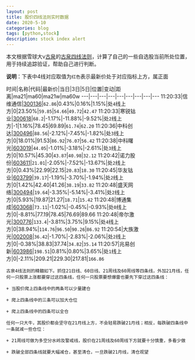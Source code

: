 ```yaml
---
layout: post
title: 股价四线法则实时数据
date: 2020-5-10
categories: blog
tags: [python,stock]
description: stock index alert
---
```



本文根据雪球大v[古泉](https://xueqiu.com/u/7148646888)的[古泉四线法则](https://xueqiu.com/7148646888/130498192)，计算了自己的一些自选股当前所处位置，用于持续追踪验证，帮助自己进行判断。

**说明**：下表中4线对应取值为`红色`表示最新价处于对应指标上方，属正面

时间|名称|代码|最新价|当日|3日|5日|位置|变动|距离|ma21|ma60|ma21w|ma60w
---|---|---|---|---|---|---|---|---
11:20:33|信维通信|[300136](https://xueqiu.com/S/SZ300136)|`62.86`|0.43%|0.16%|1.15%|处`4`线上方|0|23.50%|`59.85`|`54.66`|`49.72`|`42.47`
11:20:33|寒锐钴业|[300618](https://xueqiu.com/S/SZ300618)|`68.2`|-1.17%|-11.88%|-9.52%|处`2`线上方|-1|1.16%|78.45|69.89|`61.74`|`62.20`
11:20:36|中科创达|[300496](https://xueqiu.com/S/SZ300496)|`88.56`|-2.12%|-7.45%|-1.82%|处`3`线上方|0|18.01%|91.53|`86.92`|`76.07`|`56.42`
11:20:38|中科曙光|[603019](https://xueqiu.com/S/SH603019)|`44.05`|-1.01%|-3.18%|-2.61%|处`3`线上方|0|10.57%|45.30|`43.87`|`40.98`|`32.12`
11:20:42|诺力股份|[603611](https://xueqiu.com/S/SH603611)|`21.01`|-2.05%|-7.52%|-13.67%|处`2`线上方|0|0.43%|22.99|22.15|`20.83`|`18.30`
11:20:45|华友钴业|[603799](https://xueqiu.com/S/SH603799)|`39.17`|-1.19%|-3.70%|-1.94%|处`2`线上方|0|1.42%|42.40|41.26|`38.19`|`33.82`
11:20:48|盛天网络|[300494](https://xueqiu.com/S/SZ300494)|`19.64`|-3.35%|-5.14%|-3.41%|处`2`线上方|0|5.93%|19.87|21.27|`18.71`|`15.42`
11:20:48|博通集成|[603068](https://xueqiu.com/S/SH603068)|`73.11`|-1.02%|-0.45%|-0.93%|处`0`线上方|0|-8.81%|77.19|78.45|76.69|89.66
11:20:48|帝尔激光|[300776](https://xueqiu.com/S/SZ300776)|`133.4`|-3.81%|3.75%|9.15%|处`4`线上方|0|38.94%|`114.76`|`96.50`|`90.26`|`86.92`
11:20:54|大族激光|[002008](https://xueqiu.com/S/SZ002008)|`36.42`|-1.70%|-2.83%|-2.06%|处`2`线上方|0|-0.38%|38.83|37.74|`34.82`|`35.14`
11:20:57|兆易创新|[603986](https://xueqiu.com/S/SH603986)|`198.51`|0.81%|0.80%|3.65%|处`1`线上方|0|-2.11%|209.21|229.30|217.81|`166.86`

```
古泉4线法则的精髓如下。抓住21日线、60日线、21周线及60周线等四条线，外加21月线，任何一只股票上涨都要穿过这四条线，任何一只股票要想爆雷也要先下穿过这四条线：

+ 当股价爬上四条线中的两条可以少量建仓

+ 爬上四条线中的三条可以加大仓位

+ 爬上四条线中的四条可以全仓

任何一只大牛，其股价都会坚守在21月线上方，不会轻易跌破21月线；相反，每跌破四条线中一条就减一些仓位：

+ 21周线可做为多空分水岭及警戒线，股价在21周线及60周线下方就要十分慎重，多看少做

+ 跌破全部四条线就要大幅减仓，甚至清仓，一旦跌破21月线，清仓观望
```